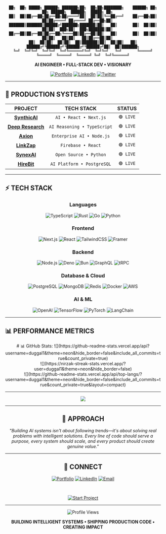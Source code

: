 <div align="center">

```
██╗  ██╗ █████╗ ██████╗ ███████╗██╗  ██╗██╗████████╗    ██████╗ ██╗   ██╗ ██████╗  ██████╗  █████╗ ██╗     
██║  ██║██╔══██╗██╔══██╗██╔════╝██║  ██║██║╚══██╔══╝    ██╔══██╗██║   ██║██╔════╝ ██╔════╝ ██╔══██╗██║     
███████║███████║██████╔╝███████╗███████║██║   ██║       ██║  ██║██║   ██║██║  ███╗██║  ███╗███████║██║     
██╔══██║██╔══██║██╔══██╗╚════██║██╔══██║██║   ██║       ██║  ██║██║   ██║██║   ██║██║   ██║██╔══██║██║     
██║  ██║██║  ██║██║  ██║███████║██║  ██║██║   ██║       ██████╔╝╚██████╔╝╚██████╔╝╚██████╔╝██║  ██║███████╗
╚═╝  ╚═╝╚═╝  ╚═╝╚═╝  ╚═╝╚══════╝╚═╝  ╚═╝╚═╝   ╚═╝       ╚═════╝  ╚═════╝  ╚═════╝  ╚═════╝ ╚═╝  ╚═╝╚══════╝
```

**AI ENGINEER • FULL-STACK DEV • VISIONARY**

[![Portfolio](https://img.shields.io/badge/PORTFOLIO-00F5FF?style=for-the-badge&logo=vercel&logoColor=black)](https://harshitduggal.dev)
[![LinkedIn](https://img.shields.io/badge/LINKEDIN-FF00FF?style=for-the-badge&logo=linkedin&logoColor=white)](https://linkedin.com/in/harshitduggal)
[![Twitter](https://img.shields.io/badge/TWITTER-45B7D1?style=for-the-badge&logo=twitter&logoColor=white)](https://twitter.com/harshitduggal5)

</div>

---

## 🚀 **PRODUCTION SYSTEMS**

<div align="center">

| **PROJECT** | **TECH STACK** | **STATUS** |
|:---:|:---:|:---:|
| **[SynthicAI](https://synthicai.com)** | `AI • React • Next.js` | `🟢 LIVE` |
| **[Deep Research](https://blaze-labs.vercel.app)** | `AI Reasoning • TypeScript` | `🟢 LIVE` |
| **[Axion](https://axionai.vercel.app)** | `Enterprise AI • Node.js` | `🟢 LIVE` |
| **[LinkZap](https://linkzap.vercel.app)** | `Firebase • React` | `🟢 LIVE` |
| **[SynexAI](https://synexai.in)** | `Open Source • Python` | `🟢 LIVE` |
| **[HireBit](https://hirebit.site)** | `AI Platform • PostgreSQL` | `🟢 LIVE` |

</div>

---

## ⚡ **TECH STACK**

<div align="center">

### **Languages**
![TypeScript](https://img.shields.io/badge/TypeScript-007ACC?style=flat-square&logo=typescript&logoColor=white)
![Rust](https://img.shields.io/badge/Rust-000000?style=flat-square&logo=rust&logoColor=white)
![Go](https://img.shields.io/badge/Go-00ADD8?style=flat-square&logo=go&logoColor=white)
![Python](https://img.shields.io/badge/Python-3776AB?style=flat-square&logo=python&logoColor=white)

### **Frontend**
![Next.js](https://img.shields.io/badge/Next.js_15.4-000000?style=flat-square&logo=next.js&logoColor=white)
![React](https://img.shields.io/badge/React_19-61DAFB?style=flat-square&logo=react&logoColor=black)
![TailwindCSS](https://img.shields.io/badge/Tailwind-38B2AC?style=flat-square&logo=tailwind-css&logoColor=white)
![Framer](https://img.shields.io/badge/Framer_Motion-0055FF?style=flat-square&logo=framer&logoColor=white)

### **Backend**
![Node.js](https://img.shields.io/badge/Node.js-339933?style=flat-square&logo=node.js&logoColor=white)
![Deno](https://img.shields.io/badge/Deno-000000?style=flat-square&logo=deno&logoColor=white)
![Bun](https://img.shields.io/badge/Bun-000000?style=flat-square&logo=bun&logoColor=white)
![GraphQL](https://img.shields.io/badge/GraphQL-E10098?style=flat-square&logo=graphql&logoColor=white)
![tRPC](https://img.shields.io/badge/tRPC-2596BE?style=flat-square&logo=trpc&logoColor=white)

### **Database & Cloud**
![PostgreSQL](https://img.shields.io/badge/PostgreSQL-316192?style=flat-square&logo=postgresql&logoColor=white)
![MongoDB](https://img.shields.io/badge/MongoDB-4EA94B?style=flat-square&logo=mongodb&logoColor=white)
![Redis](https://img.shields.io/badge/Redis-DC382D?style=flat-square&logo=redis&logoColor=white)
![Docker](https://img.shields.io/badge/Docker-2496ED?style=flat-square&logo=docker&logoColor=white)
![AWS](https://img.shields.io/badge/AWS-FF9900?style=flat-square&logo=amazon-aws&logoColor=white)

### **AI & ML**
![OpenAI](https://img.shields.io/badge/OpenAI-412991?style=flat-square&logo=openai&logoColor=white)
![TensorFlow](https://img.shields.io/badge/TensorFlow-FF6F00?style=flat-square&logo=tensorflow&logoColor=white)
![PyTorch](https://img.shields.io/badge/PyTorch-EE4C2C?style=flat-square&logo=pytorch&logoColor=white)
![LangChain](https://img.shields.io/badge/LangChain-00F5FF?style=flat-square&logo=chainlink&logoColor=black)

</div>

---

## 📊 **PERFORMANCE METRICS**

<div align="center">
# 📊 GitHub Stats:
![](https://github-readme-stats.vercel.app/api?username=duggal1&theme=neon&hide_border=false&include_all_commits=true&count_private=true)<br/>
![](https://nirzak-streak-stats.vercel.app/?user=duggal1&theme=neon&hide_border=false)<br/>
![](https://github-readme-stats.vercel.app/api/top-langs/?username=duggal1&theme=neon&hide_border=false&include_all_commits=true&count_private=true&layout=compact)

---
[![](https://visitcount.itsvg.in/api?id=duggal1&icon=0&color=0)](https://visitcount.itsvg.in)



---

## 💭 **APPROACH**

<div align="center">

*"Building AI systems isn't about following trends—it's about solving real problems with intelligent solutions. Every line of code should serve a purpose, every system should scale, and every product should create genuine value."*

</div>

---

## 🔗 **CONNECT**

<div align="center">

[![Portfolio](https://img.shields.io/badge/🌐_PORTFOLIO-00F5FF?style=for-the-badge&logo=vercel&logoColor=black)](https://harshitduggal.dev)
[![LinkedIn](https://img.shields.io/badge/💼_LINKEDIN-FF00FF?style=for-the-badge&logo=linkedin&logoColor=white)](https://linkedin.com/in/harshitduggal)
[![Email](https://img.shields.io/badge/📧_EMAIL-45B7D1?style=for-the-badge&logo=gmail&logoColor=white)](mailto:harshitduggal29@gmail.com)

<br/>

[![Start Project](https://img.shields.io/badge/🚀_START_A_PROJECT-FF6B6B?style=for-the-badge)](mailto:harshitduggal29@gmail.com)

</div>

---

<div align="center">

![Profile Views](https://komarev.com/ghpvc/?username=duggal1&style=for-the-badge&color=00F5FF)

**BUILDING INTELLIGENT SYSTEMS • SHIPPING PRODUCTION CODE • CREATING IMPACT**

</div>
